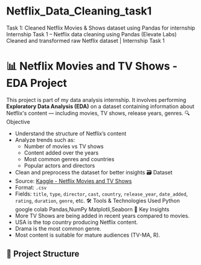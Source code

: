 # Netflix_Data_Cleaning_task1
Task 1: Cleaned Netflix Movies &amp; Shows dataset using Pandas for internship Internship Task 1 – Netflix data cleaning using Pandas (Elevate Labs) Cleaned and transformed raw Netflix dataset | Internship Task 1
# 📊 Netflix Movies and TV Shows - EDA Project

This project is part of my data analysis internship. It involves performing **Exploratory Data Analysis (EDA)** on a dataset containing information about Netflix's content — including movies, TV shows, release years, genres.
🔍 Objective
- Understand the structure of Netflix’s content
- Analyze trends such as:
  - Number of movies vs TV shows
  - Content added over the years
  - Most common genres and countries
  - Popular actors and directors
- Clean and preprocess the dataset for better insights
 🗃️ Dataset
- Source: [Kaggle - Netflix Movies and TV Shows](https://www.kaggle.com/shivamb/netflix-shows)
- Format: `.csv`
- Fields: `title`, `type`, `director`, `cast`, `country`, `release_year`, `date_added`, `rating`, `duration`, `genre`, etc.
🛠️ Tools & Technologies Used
Python
google colab
Pandas,NumPy
Matplotli,Seaborn
📌 Key Insights
- More TV Shows are being added in recent years compared to movies.
- USA is the top country producing Netflix content.
- Drama is the most common genre.
- Most content is suitable for mature audiences (TV-MA, R).

## 📂 Project Structure

